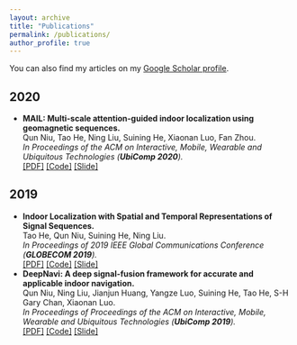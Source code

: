 ```yaml
---
layout: archive
title: "Publications"
permalink: /publications/
author_profile: true
---
```


You can also find my articles on my [Google Scholar profile](https://scholar.google.com/citations?user=ETHNJ0QAAAAJ&hl=zh-CN).

2020
--------
* **MAIL: Multi-scale attention-guided indoor localization using geomagnetic sequences.**  
  Qun Niu, Tao He, Ning Liu, Suining He, Xiaonan Luo, Fan Zhou.        
  *In Proceedings of the ACM on Interactive, Mobile, Wearable and Ubiquitous Technologies (**UbiComp 2020**).*    
  [[PDF]](https://www.hetaooo.com/files/2020_MAIL.pdf)  [[Code]]()  [[Slide]]()

2019
--------
* **Indoor Localization with Spatial and Temporal Representations of Signal Sequences.**  
  Tao He, Qun Niu, Suining He, Ning Liu.     
  *In Proceedings of 2019 IEEE Global Communications Conference (**GLOBECOM 2019**).*    
  [[PDF]](https://www.hetaooo.com/files/2019_ST-Loc.pdf)  [[Code]]()  [[Slide]]()
* **DeepNavi: A deep signal-fusion framework for accurate and applicable indoor navigation.**  
  Qun Niu, Ning Liu, Jianjun Huang, Yangze Luo, Suining He, Tao He, S-H Gary Chan, Xiaonan Luo.     
  *In Proceedings of Proceedings of the ACM on Interactive, Mobile, Wearable and Ubiquitous Technologies (**UbiComp 2019**).*    
  [[PDF]](https://www.hetaooo.com/files/2019_DeepNavi.pdf)  [[Code]]()  [[Slide]]()
